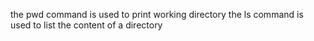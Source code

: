 the pwd command is used to print working directory
the ls command is used to list the content of a directory
